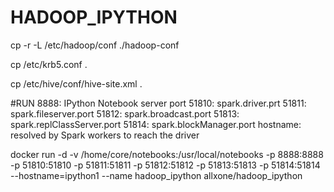 # HADOOP_IPYTHON
cp -r -L /etc/hadoop/conf ./hadoop-conf

cp /etc/krb5.conf .

cp /etc/hive/conf/hive-site.xml .

#RUN
8888: IPython Notebook server port
51810: spark.driver.prt
51811: spark.fileserver.port
51812: spark.broadcast.port
51813: spark.replClassServer.port
51814: spark.blockManager.port
hostname: resolved by Spark workers to reach the driver

docker run -d -v /home/core/notebooks:/usr/local/notebooks -p 8888:8888 -p 51810:51810 -p 51811:51811 -p 51812:51812 -p 51813:51813 -p 51814:51814 --hostname=ipython1 --name hadoop_ipython allxone/hadoop_ipython
